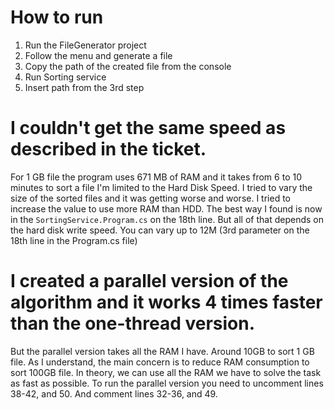 ﻿# How to run
1. Run the FileGenerator project
2. Follow the menu and generate a file
3. Copy the path of the created file from the console
4. Run Sorting service
5. Insert path from the 3rd step

# I couldn't get the same speed as described in the ticket.
For 1 GB file the program uses 671 MB of RAM and it takes from 6 to 10 minutes to sort a file
I'm limited to the Hard Disk Speed.
I tried to vary the size of the sorted files and it was getting worse and worse. I tried to increase the value to use more RAM than HDD. The best way I found is now in the `SortingService.Program.cs` on the 18th line. But all of that depends on the hard disk write speed. You can vary up to 12M (3rd parameter on the 18th line in the Program.cs file)

# I created a parallel version of the algorithm and it works 4 times faster than the one-thread version.
But the parallel version takes all the RAM I have. Around 10GB to sort 1 GB file.
As I understand, the main concern is to reduce RAM consumption to sort 100GB file. In theory, we can use all the RAM we have to solve the task as fast as possible. To run the parallel version you need to uncomment lines 38-42, and 50. And comment lines 32-36, and 49.
